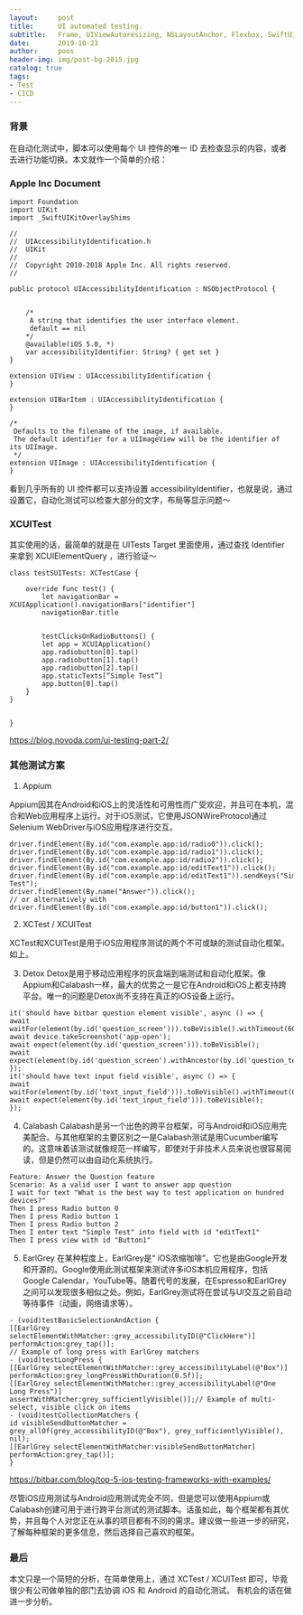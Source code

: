 ```yaml
---
layout:     post
title:      UI automated testing.
subtitle:   Frame, UIViewAutoresizing, NSLayoutAnchor, Flexbox, SwiftUI, FlutterUI, VFL
date:       2019-10-23
author:     poos
header-img: img/post-bg-2015.jpg
catalog: true
tags:
- Test
- CICD
---
```


### 背景

在自动化测试中，脚本可以使用每个 UI 控件的唯一 ID 去检查显示的内容，或者去进行功能切换。本文就作一个简单的介绍：

### Apple Inc Document

```
import Foundation
import UIKit
import _SwiftUIKitOverlayShims

//
//  UIAccessibilityIdentification.h
//  UIKit
//
//  Copyright 2010-2018 Apple Inc. All rights reserved.
//

public protocol UIAccessibilityIdentification : NSObjectProtocol {


    /*
     A string that identifies the user interface element.
     default == nil
    */
    @available(iOS 5.0, *)
    var accessibilityIdentifier: String? { get set }
}

extension UIView : UIAccessibilityIdentification {
}

extension UIBarItem : UIAccessibilityIdentification {
}

/*
 Defaults to the filename of the image, if available.
 The default identifier for a UIImageView will be the identifier of its UIImage.
 */
extension UIImage : UIAccessibilityIdentification {
}

```

看到几乎所有的 UI 控件都可以支持设置 accessibilityIdentifier，也就是说，通过设置它，自动化测试可以检查大部分的文字，布局等显示问题～


### XCUITest

其实使用的话，最简单的就是在 UITests Target 里面使用，通过查找 Identifier 来拿到 XCUIElementQuery ，进行验证～

```
class testSUITests: XCTestCase {

    override func test() {
        let navigationBar = XCUIApplication().navigationBars["identifier"]
        navigationBar.title


        testClicksOnRadioButtons() {
        let app = XCUIApplication()
        app.radiobutton[0].tap()
        app.radiobutton[1].tap()
        app.radiobutton[2].tap()
        app.staticTexts[“Simple Test”]
        app.button[0].tap()
    }
}


}

```

https://blog.novoda.com/ui-testing-part-2/


### 其他测试方案

1. Appium

Appium因其在Android和iOS上的灵活性和可用性而广受欢迎，并且可在本机，混合和Web应用程序上运行。对于iOS测试，它使用JSONWireProtocol通过Selenium WebDriver与iOS应用程序进行交互。

```
driver.findElement(By.id("com.example.app:id/radio0")).click();
driver.findElement(By.id("com.example.app:id/radio1")).click();
driver.findElement(By.id("com.example.app:id/radio2")).click();
driver.findElement(By.id("com.example.app:id/editText1")).click();
driver.findElement(By.id("com.example.app:id/editText1")).sendKeys("Simple Test");
driver.findElement(By.name("Answer")).click();
// or alternatively with
driver.findElement(By.id("com.example.app:id/button1")).click();
```

2. XCTest / XCUITest

XCTest和XCUITest是用于iOS应用程序测试的两个不可或缺的测试自动化框架。如上。

3. Detox
Detox是用于移动应用程序的灰盒端到端测试和自动化框架。像Appium和Calabash一样，最大的优势之一是它在Android和iOS上都支持跨平台。唯一的问题是Detox尚不支持在真正的iOS设备上运行。

```
it('should have bitbar question element visible', async () => {
await waitFor(element(by.id('question_screen'))).toBeVisible().withTimeout(6000);
await device.takeScreenshot('app-open');
await expect(element(by.id('question_screen'))).toBeVisible();
await expect(element(by.id('question_screen').withAncestor(by.id('question_text'))));
});
it('should have text input field visible', async () => {
await waitFor(element(by.id('text_input_field'))).toBeVisible().withTimeout(6000);
await expect(element(by.id('text_input_field'))).toBeVisible();
});
```

4. Calabash
Calabash是另一个出色的跨平台框架，可与Android和iOS应用完美配合。与其他框架的主要区别之一是Calabash测试是用Cucumber编写的。这意味着该测试就像规范一样编写，即使对于非技术人员来说也很容易阅读，但是仍然可以由自动化系统执行。

```
Feature: Answer the Question feature
Scenario: As a valid user I want to answer app question
I wait for text "What is the best way to test application on hundred devices?"
Then I press Radio button 0
Then I press Radio button 1
Then I press Radio button 2
Then I enter text "Simple Test" into field with id "editText1"
Then I press view with id "Button1"
```

5. EarlGrey
在某种程度上，EarlGrey是“ iOS浓缩咖啡”。它也是由Google开发和开源的。Google使用此测试框架来测试许多iOS本机应用程序，包括Google Calendar，YouTube等。随着代号的发展，在Espresso和EarlGrey之间可以发现很多相似之处。例如，EarlGrey测试将在尝试与UI交互之前自动等待事件（动画，网络请求等）。

```
- (void)testBasicSelectionAndAction {
[[EarlGrey selectElementWithMatcher::grey_accessibilityID(@"ClickHere")]
performAction:grey_tap()];
// Example of long press with EarlGrey matchers
- (void)testLongPress {
[[EarlGrey selectElementWithMatcher::grey_accessibilityLabel(@"Box")]
performAction:grey_longPressWithDuration(0.5f)];
[[EarlGrey selectElementWithMatcher::grey_accessibilityLabel(@"One Long Press")]
assertWithMatcher:grey_sufficientlyVisible()];// Example of multi-select, visible click on items
- (void)testCollectionMatchers {
id visibleSendButtonMatcher =
grey_allOf(grey_accessibilityID(@"Box"), grey_sufficientlyVisible(), nil);
[[EarlGrey selectElementWithMatcher:visibleSendButtonMatcher]
performAction:grey_tap()];
}
```


https://bitbar.com/blog/top-5-ios-testing-frameworks-with-examples/

尽管iOS应用测试与Android应用测试完全不同，但是您可以使用Appium或Calabash创建可用于进行跨平台测试的测试脚本。话虽如此，每个框架都有其优势，并且每个人对您正在从事的项目都有不同的需求。建议做一些进一步的研究，了解每种框架的更多信息，然后选择自己喜欢的框架。

### 最后

本文只是一个简短的分析，在简单使用上，通过 XCTest / XCUITest 即可，毕竟很少有公司做单独的部门去协调 iOS 和 Android 的自动化测试。
有机会的话在做进一步分析。
